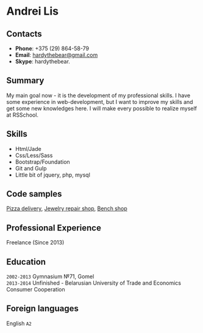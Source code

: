 # Andrei Lis

## Contacts
* __Phone__: +375 (29) 864-58-79
* __Email__: hardythebear@gmail.com
* __Skype__: hardythebear.

## Summary
My main goal now - it is the development of my professional skills. I have some experience in web-development, but I want to improve my skills and get some new knowledges here. I will make every possible to realize myself at RSSchool.

## Skills
* Html/Jade
* Css/Less/Sass
* Bootstrap/Foundation
* Git and Gulp
* Little bit of jquery, php, mysql

## Code samples
[Pizza delivery](http://fpizza.by/), [Jewelry repair shop](https://kossov.by/), [Bench shop](https://stankooptima.ru/)

## Professional Experience
Freelance (Since 2013)

## Education
`2002-2013` Gymnasium №71, Gomel  
`2013-2014` Unfinished - Belarusian University of Trade and Economics Consumer Cooperation

## Foreign languages
English `A2`